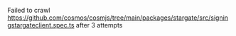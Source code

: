 Failed to crawl https://github.com/cosmos/cosmjs/tree/main/packages/stargate/src/signingstargateclient.spec.ts after 3 attempts